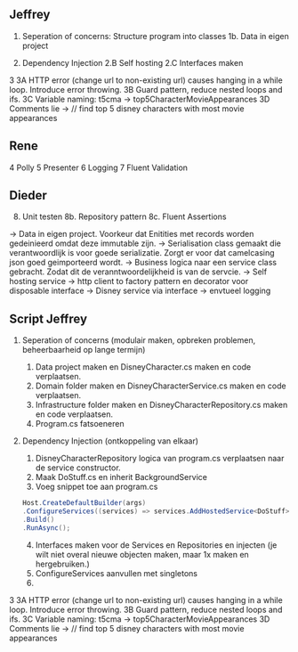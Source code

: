 ﻿Jeffrey
--------------

1. Seperation of concerns: Structure program into classes
1b. Data in eigen project

2. Dependency Injection
2.B Self hosting
2.C Interfaces maken

3
3A HTTP error (change url to non-existing url) causes hanging in a while loop. Introduce error throwing.
3B Guard pattern, reduce nested loops and ifs.
3C Variable naming: t5cma -> top5CharacterMovieAppearances
3D Comments lie -> // find top 5 disney characters with most movie appearances

Rene
--------------

4 Polly
5 Presenter
6 Logging
7 Fluent Validation

Dieder
--------------

8. Unit testen
8b. Repository pattern
8c. Fluent Assertions

-> Data in eigen project. Voorkeur dat Enitities met records worden gedeinieerd omdat deze immutable zijn.
-> Serialisation class gemaakt die verantwoordlijk is voor goede serializatie. Zorgt er voor dat camelcasing json goed geimporteerd wordt.
-> Business logica naar een service class gebracht. Zodat dit de veranntwoordelijkheid is van de servcie.
-> Self hosting service
-> http client to factory pattern en decorator voor disposable interface
-> Disney service via interface
-> envtueel logging

## Script Jeffrey

1. Seperation of concerns (modulair maken, opbreken problemen, beheerbaarheid op lange termijn)
    1. Data project maken en DisneyCharacter.cs maken en code verplaatsen.
    2. Domain folder maken en DisneyCharacterService.cs maken en code verplaatsen.
    3. Infrastructure folder maken en DisneyCharacterRepository.cs maken en code verplaatsen.
    4. Program.cs fatsoeneren
2. Dependency Injection (ontkoppeling van elkaar)
    1. DisneyCharacterRepository logica van program.cs verplaatsen naar de service constructor.
    2. Maak DoStuff.cs en inherit BackgroundService
    3. Voeg snippet toe aan program.cs

    ```c#
    Host.CreateDefaultBuilder(args)
    .ConfigureServices((services) => services.AddHostedService<DoStuff>())
    .Build()
    .RunAsync();
    ```

    4. Interfaces maken voor de Services en Repositories en injecten (je wilt niet overal nieuwe objecten maken, maar 1x maken en hergebruiken.)
    5. ConfigureServices aanvullen met singletons
    6. 


3
3A HTTP error (change url to non-existing url) causes hanging in a while loop. Introduce error throwing.
3B Guard pattern, reduce nested loops and ifs.
3C Variable naming: t5cma -> top5CharacterMovieAppearances
3D Comments lie -> // find top 5 disney characters with most movie appearances